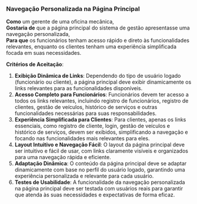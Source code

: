 ### Navegação Personalizada na Página Principal

**Como** um gerente de uma oficina mecânica,  
**Gostaria de** que a página principal do sistema de gestão apresentasse uma navegação personalizada,  
**Para que** os funcionários tenham acesso rápido e direto às funcionalidades relevantes, enquanto os clientes tenham uma experiência simplificada focada em suas necessidades.

**Critérios de Aceitação**:
1. **Exibição Dinâmica de Links**: Dependendo do tipo de usuário logado (funcionário ou cliente), a página principal deve exibir dinamicamente os links relevantes para as funcionalidades disponíveis.
2. **Acesso Completo para Funcionários**: Funcionários devem ter acesso a todos os links relevantes, incluindo registro de funcionários, registro de clientes, gestão de veículos, histórico de serviços e outras funcionalidades necessárias para suas responsabilidades.
3. **Experiência Simplificada para Clientes**: Para clientes, apenas os links essenciais, como registro de cliente, login, gestão de veículos e histórico de serviços, devem ser exibidos, simplificando a navegação e focando nas funcionalidades mais relevantes para eles.
4. **Layout Intuitivo e Navegação Fácil**: O layout da página principal deve ser intuitivo e fácil de usar, com links claramente visíveis e organizados para uma navegação rápida e eficiente.
5. **Adaptação Dinâmica**: O conteúdo da página principal deve se adaptar dinamicamente com base no perfil do usuário logado, garantindo uma experiência personalizada e relevante para cada usuário.
6. **Testes de Usabilidade**: A funcionalidade da navegação personalizada na página principal deve ser testada com usuários reais para garantir que atenda às suas necessidades e expectativas de forma eficaz.
